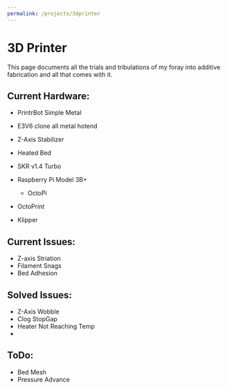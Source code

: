 ```yaml
---
permalink: /projects/3dprinter
---
```

# 3D Printer

This page documents all the trials and tribulations of my foray into additive fabrication and all that comes with it. 

## Current Hardware:

* PrintrBot Simple Metal
* E3V6 clone all metal hotend
* Z-Axis Stabilizer
* Heated Bed
* SKR v1.4 Turbo

* Raspberry Pi Model 3B+
    * OctoPi
* OctoPrint
* Klipper

## Current Issues:

* Z-axis Striation
* Filament Snags
* Bed Adhesion

## Solved Issues:

* Z-Axis Wobble
* Clog StopGap
* Heater Not Reaching Temp
* 

## ToDo:

* Bed Mesh
* Pressure Advance
